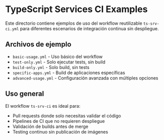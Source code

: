 # TypeScript Services CI Examples

Este directorio contiene ejemplos de uso del workflow reutilizable `ts-srv-ci.yml` para diferentes escenarios de integración continua sin despliegue.

## Archivos de ejemplo

- `basic-usage.yml` - Uso básico del workflow
- `test-only.yml` - Solo ejecutar tests, sin build
- `build-only.yml` - Solo build, sin tests
- `specific-apps.yml` - Build de aplicaciones específicas
- `advanced-usage.yml` - Configuración avanzada con múltiples opciones

## Uso general

El workflow `ts-srv-ci` es ideal para:

- Pull requests donde solo necesitas validar el código
- Pipelines de CI que no requieren despliegue
- Validación de builds antes de merge
- Testing continuo sin publicación de imágenes
